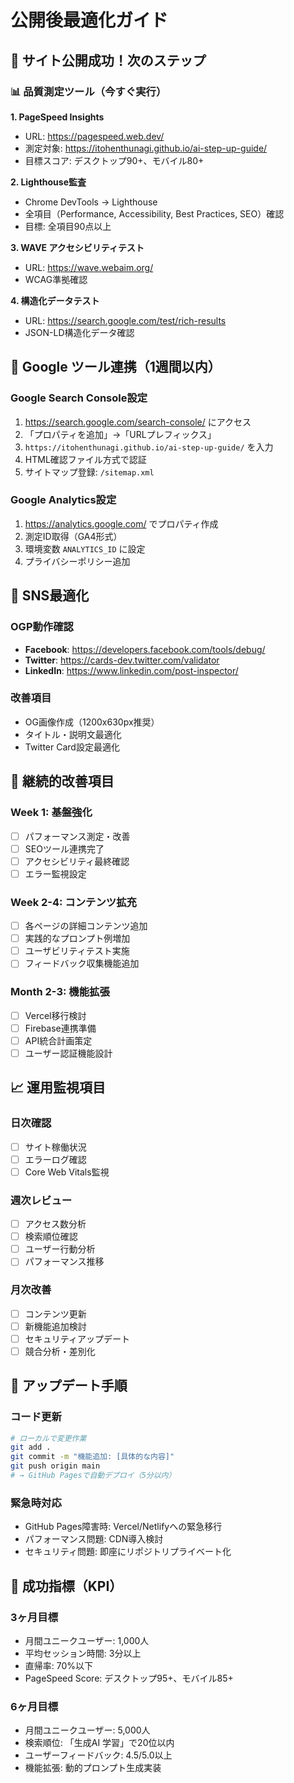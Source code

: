 # 公開後最適化ガイド

## 🎯 サイト公開成功！次のステップ

### 📊 品質測定ツール（今すぐ実行）

**1. PageSpeed Insights**
- URL: https://pagespeed.web.dev/
- 測定対象: https://itohenthunagi.github.io/ai-step-up-guide/
- 目標スコア: デスクトップ90+、モバイル80+

**2. Lighthouse監査**
- Chrome DevTools → Lighthouse
- 全項目（Performance, Accessibility, Best Practices, SEO）確認
- 目標: 全項目90点以上

**3. WAVE アクセシビリティテスト**
- URL: https://wave.webaim.org/
- WCAG準拠確認

**4. 構造化データテスト**
- URL: https://search.google.com/test/rich-results
- JSON-LD構造化データ確認

## 🔧 Google ツール連携（1週間以内）

### Google Search Console設定
1. https://search.google.com/search-console/ にアクセス
2. 「プロパティを追加」→「URLプレフィックス」
3. `https://itohenthunagi.github.io/ai-step-up-guide/` を入力
4. HTML確認ファイル方式で認証
5. サイトマップ登録: `/sitemap.xml`

### Google Analytics設定
1. https://analytics.google.com/ でプロパティ作成
2. 測定ID取得（GA4形式）
3. 環境変数 `ANALYTICS_ID` に設定
4. プライバシーポリシー追加

## 📱 SNS最適化

### OGP動作確認
- **Facebook**: https://developers.facebook.com/tools/debug/
- **Twitter**: https://cards-dev.twitter.com/validator
- **LinkedIn**: https://www.linkedin.com/post-inspector/

### 改善項目
- OG画像作成（1200x630px推奨）
- タイトル・説明文最適化
- Twitter Card設定最適化

## 🚀 継続的改善項目

### Week 1: 基盤強化
- [ ] パフォーマンス測定・改善
- [ ] SEOツール連携完了
- [ ] アクセシビリティ最終確認
- [ ] エラー監視設定

### Week 2-4: コンテンツ拡充
- [ ] 各ページの詳細コンテンツ追加
- [ ] 実践的なプロンプト例増加
- [ ] ユーザビリティテスト実施
- [ ] フィードバック収集機能追加

### Month 2-3: 機能拡張
- [ ] Vercel移行検討
- [ ] Firebase連携準備
- [ ] API統合計画策定
- [ ] ユーザー認証機能設計

## 📈 運用監視項目

### 日次確認
- [ ] サイト稼働状況
- [ ] エラーログ確認
- [ ] Core Web Vitals監視

### 週次レビュー
- [ ] アクセス数分析
- [ ] 検索順位確認
- [ ] ユーザー行動分析
- [ ] パフォーマンス推移

### 月次改善
- [ ] コンテンツ更新
- [ ] 新機能追加検討
- [ ] セキュリティアップデート
- [ ] 競合分析・差別化

## 🔄 アップデート手順

### コード更新
```bash
# ローカルで変更作業
git add .
git commit -m "機能追加: [具体的な内容]"
git push origin main
# → GitHub Pagesで自動デプロイ（5分以内）
```

### 緊急時対応
- GitHub Pages障害時: Vercel/Netlifyへの緊急移行
- パフォーマンス問題: CDN導入検討
- セキュリティ問題: 即座にリポジトリプライベート化

## 🎯 成功指標（KPI）

### 3ヶ月目標
- 月間ユニークユーザー: 1,000人
- 平均セッション時間: 3分以上
- 直帰率: 70%以下
- PageSpeed Score: デスクトップ95+、モバイル85+

### 6ヶ月目標
- 月間ユニークユーザー: 5,000人
- 検索順位: 「生成AI 学習」で20位以内
- ユーザーフィードバック: 4.5/5.0以上
- 機能拡張: 動的プロンプト生成実装 